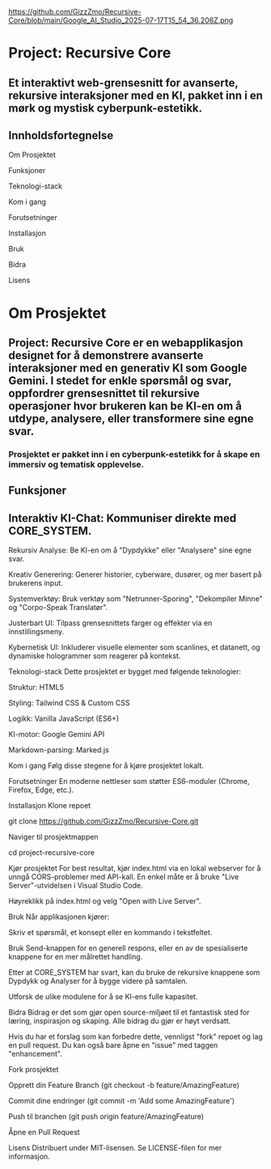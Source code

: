 https://github.com/GizzZmo/Recursive-Core/blob/main/Google_AI_Studio_2025-07-17T15_54_36.206Z.png

# **Project: Recursive Core**

## Et interaktivt web-grensesnitt for avanserte, rekursive interaksjoner med en KI, pakket inn i en mørk og mystisk cyberpunk-estetikk.

## Innholdsfortegnelse
 Om Prosjektet

 Funksjoner

 Teknologi-stack

 Kom i gang

 Forutsetninger

 Installasjon

Bruk

 Bidra

 Lisens

# Om Prosjektet
## Project: Recursive Core er en webapplikasjon designet for å demonstrere avanserte interaksjoner med en generativ KI som Google Gemini. I stedet for enkle spørsmål og svar, oppfordrer grensesnittet til rekursive operasjoner hvor brukeren kan be KI-en om å utdype, analysere, eller transformere sine egne svar.

### Prosjektet er pakket inn i en cyberpunk-estetikk for å skape en immersiv og tematisk opplevelse.

## Funksjoner
## Interaktiv KI-Chat: Kommuniser direkte med CORE_SYSTEM.

Rekursiv Analyse: Be KI-en om å "Dypdykke" eller "Analysere" sine egne svar.

Kreativ Generering: Generer historier, cyberware, dusører, og mer basert på brukerens input.

Systemverktøy: Bruk verktøy som "Netrunner-Sporing", "Dekompiler Minne" og "Corpo-Speak Translatør".

Justerbart UI: Tilpass grensesnittets farger og effekter via en innstillingsmeny.

Kybernetisk UI: Inkluderer visuelle elementer som scanlines, et datanett, og dynamiske hologrammer som reagerer på kontekst.

Teknologi-stack
Dette prosjektet er bygget med følgende teknologier:

Struktur: HTML5

Styling: Tailwind CSS & Custom CSS

Logikk: Vanilla JavaScript (ES6+)

KI-motor: Google Gemini API

Markdown-parsing: Marked.js

Kom i gang
Følg disse stegene for å kjøre prosjektet lokalt.

Forutsetninger
En moderne nettleser som støtter ES6-moduler (Chrome, Firefox, Edge, etc.).

Installasjon
Klone repoet

git clone https://github.com/GizzZmo/Recursive-Core.git

Naviger til prosjektmappen

cd project-recursive-core

Kjør prosjektet
For best resultat, kjør index.html via en lokal webserver for å unngå CORS-problemer med API-kall. En enkel måte er å bruke "Live Server"-utvidelsen i Visual Studio Code.

Høyreklikk på index.html og velg "Open with Live Server".

Bruk
Når applikasjonen kjører:

Skriv et spørsmål, et konsept eller en kommando i tekstfeltet.

Bruk Send-knappen for en generell respons, eller en av de spesialiserte knappene for en mer målrettet handling.

Etter at CORE_SYSTEM har svart, kan du bruke de rekursive knappene som Dypdykk og Analyser for å bygge videre på samtalen.

Utforsk de ulike modulene for å se KI-ens fulle kapasitet.

Bidra
Bidrag er det som gjør open source-miljøet til et fantastisk sted for læring, inspirasjon og skaping. Alle bidrag du gjør er høyt verdsatt.

Hvis du har et forslag som kan forbedre dette, vennligst "fork" repoet og lag en pull request. Du kan også bare åpne en "issue" med taggen "enhancement".

Fork prosjektet

Opprett din Feature Branch (git checkout -b feature/AmazingFeature)

Commit dine endringer (git commit -m 'Add some AmazingFeature')

Push til branchen (git push origin feature/AmazingFeature)

Åpne en Pull Request

Lisens
Distribuert under MIT-lisensen. Se LICENSE-filen for mer informasjon.
